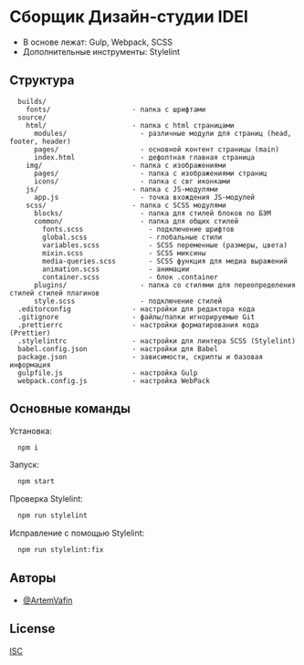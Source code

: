 # Сборщик Дизайн-студии IDEI

- В основе лежат: Gulp, Webpack, SCSS
- Дополнительные инструменты: Stylelint

## Структура

```
  builds/
    fonts/                    - папка с шрифтами
  source/
    html/                     - папка с html страницами
      modules/                  - различные модули для страниц (head, footer, header)
      pages/                    - основной контент страницы (main)
      index.html                - дефолтная главная страница
    img/                      - папка с изображениями
      pages/                    - папка с изображениями страниц
      icons/                    - папка с свг иконками
    js/                       - папка с JS-модулями
      app.js                    - точка вхождения JS-модулей
    scss/                     - папка с SCSS модулями
      blocks/                   - папка для стилей блоков по БЭМ
      common/                   - папка для общих стилей
        fonts.scss                - подключение шрифтов
        global.scss               - глобальные стили
        variables.scss            - SCSS переменные (размеры, цвета)
        mixin.scss                - SCSS миксины
        media-queries.scss        - SCSS функция для медиа выражений
        animation.scss            - анимации
        container.scss            - блок .container
      plugins/                  - папка со стилями для переопределения стилей стилей плагинов
      style.scss                - подключение стилей
  .editorconfig               - настройки для редактора кода
  .gitignore                  - файлы/папки игнорируемые Git
  .prettierrc                 - настройки форматирования кода (Prettier)
  .stylelintrc                - настройки для линтера SCSS (Stylelint)
  babel.config.json           - настройки для Babel
  package.json                - зависимости, скрипты и базовая информация
  gulpfile.js                 - настройка Gulp
  webpack.config.js           - настройка WebPack
```

## Основные команды

Установка:

```bash
  npm i
```

Запуск:

```bash
  npm start
```

Проверка Stylelint:

```bash
  npm run stylelint
```

Исправление с помощью Stylelint:

```bash
  npm run stylelint:fix
```

## Авторы

- [@ArtemVafin](https://www.github.com/VafinArtem)

## License

[ISC](https://choosealicense.com/licenses/isc/)
